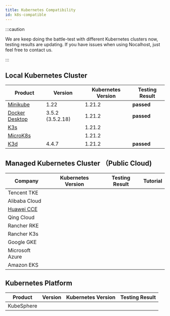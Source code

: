 ```yaml
---
title: Kubernetes Compatibility
id: k8s-compatible
---
```


:::caution

We are keep doing the battle-test with different Kubernetes clusters now, testing results are updating. If you have issues when using Nocalhost, just feel free to contact us.

:::

## Local Kubernetes Cluster

| Product                                                          | Version          | Kubernetes Version | Testing Result            |
| ---------------------------------------------------------------- | ---------------- | ------------------ | ------------------------- |
| [Minikube](https://github.com/kubernetes/minikube)               | 1.22             | 1.21.2             | <strong className="pass-tag">passed</strong> |
| [Docker Desktop](https://www.docker.com/products/docker-desktop) | 3.5.2 (3.5.2.18) | 1.21.2             | <strong className="pass-tag">passed</strong> |
| [K3s](https://k3s.io/)                                           |                  | 1.21.2             |                           |
| [MicroK8s](https://microk8s.io/)                                 |                  | 1.21.2             |                           |
| [K3d](https://github.com/rancher/k3d)                            | 4.4.7            | 1.21.2             | <strong className="pass-tag">passed</strong> |

## Managed Kubernetes Cluster （Public Cloud)

| Company                                                               | Kubernetes Version | Testing Result | Tutorial |
| --------------------------------------------------------------------- | ------------------ | -------------- | -------- |
| Tencent TKE                                                           |                    |                |          |
| Alibaba Cloud                                                         |                    |                |          |
| [Huawei CCE](https://www.huaweicloud.com/intl/en-us/product/cce.html) |                    |                |          |
| Qing Cloud                                                            |                    |                |          |
| Rancher RKE                                                           |                    |                |          |
| Rancher K3s                                                           |                    |                |          |
| Google GKE                                                            |                    |                |          |
| Microsoft Azure                                                       |                    |                |          |
| Amazon EKS                                                            |                    |                |          |

## Kubernetes Platform

| Product    | Version | Kubernetes Version | Testing Result |
| ---------- | ------- | ------------------ | -------------- |
| KubeSphere |         |                    |                |